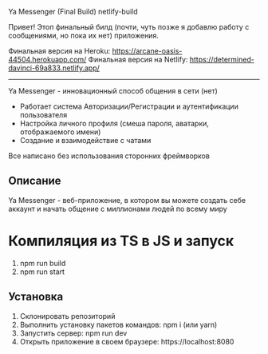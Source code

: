 Ya Messenger (Final Build)
netlify-build

Привет! Этоп финальный билд (почти, чуть позже я добавлю работу с сообщениями, но пока их нет) приложения.

Финальная версия на Heroku: https://arcane-oasis-44504.herokuapp.com/
Финальная версия на Netlify: https://determined-davinci-69a833.netlify.app/
********************************************************

Ya Messenger - инновационный способ общения в сети (нет)

* Работает система Авторизации/Регистрации и аутентификации пользователя
* Настройка личного профиля (смеша пароля, аватарки, отображаемого имени)
* Создание и взаимодействие с чатами

Все написано без использования сторонних фреймворков

## Описание
Ya Messenger - веб-приложение, в котором вы можете создать себе аккаунт и начать общение с миллионами людей по всему миру

# Компиляция из TS в JS и запуск
1) npm run build
2) npm run start

## Установка
1) Склонировать репозиторий
2) Выполнить установку пакетов командов: npm i (или yarn)
3) Запустить сервер: npm run dev
4) Открыть приложение в своем браузере: https://localhost:8080
